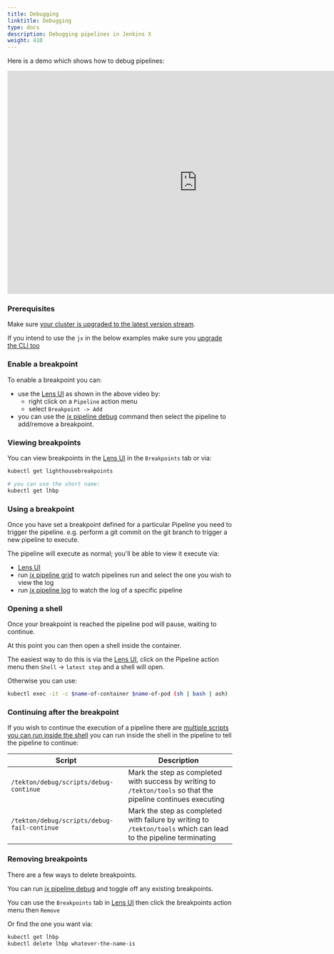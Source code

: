 ```yaml
---
title: Debugging
linktitle: Debugging
type: docs
description: Debugging pipelines in Jenkins X
weight: 410
---
```


Here is a demo which shows how to debug pipelines:

<iframe width="850" height="500" src="https://www.youtube.com/embed/QqTaclB6-oI" frameborder="0" allow="accelerometer; autoplay; clipboard-write; encrypted-media; gyroscope; picture-in-picture" allowfullscreen></iframe>

### Prerequisites

Make sure [your cluster is upgraded to the latest version stream](/v3/admin/setup/upgrades/cluster/).

If you intend to use the `jx` in the below examples make sure you [upgrade the CLI too](/v3/admin/setup/upgrades/cli/)

### Enable a breakpoint

To enable a breakpoint you can:

* use the [Lens UI](/v3/develop/ui/lens/) as shown in the above video by:
  * right click on a `Pipeline` action menu
  * select `Breakpoint -> Add`
* you can use the [jx pipeline debug](https://jenkins-x.io/v3/develop/reference/jx/pipeline/debug/) command then select the pipeline to add/remove a breakpoint.

### Viewing breakpoints

You can view breakpoints in the [Lens UI](/v3/develop/ui/lens/) in the `Breakpoints` tab or via:

```bash
kubectl get lighthousebreakpoints

# you can use the short name:
kubectl get lhbp
```

### Using a breakpoint

Once you have set a breakpoint defined for a particular Pipeline you need to trigger the pipeline. e.g. perform a git commit on the git branch to trigger a new pipeline to execute.

The pipeline will execute as normal; you'll be able to view it execute via:

* [Lens UI](/v3/develop/ui/lens/)
* run [jx pipeline grid](https://jenkins-x.io/v3/develop/reference/jx/pipeline/grid/) to watch pipelines run and select the one you wish to view the log
* run [jx pipeline log](https://jenkins-x.io/v3/develop/reference/jx/pipeline/log/) to watch the log of a specific pipeline

### Opening a shell

Once your breakpoint is reached the pipeline pod will pause, waiting to continue.

At this point you can then open a shell inside the container.

The easiest way to do this is via the [Lens UI](/v3/develop/ui/lens/), click on the Pipeline action menu then `Shell` -> `latest step` and a shell will open.

Otherwise you can use:

```bash
kubectl exec -it -c $name-of-container $name-of-pod (sh | bash | ash)
```

### Continuing after the breakpoint

If you wish to continue the execution of a pipeline there are [multiple scripts you can run inside the shell](https://github.com/tektoncd/pipeline/blob/main/docs/debug.md#debug-scripts) you can run inside the shell in the pipeline to tell the pipeline to continue:

| Script | Description |
| --- | --- |
| `/tekton/debug/scripts/debug-continue` | Mark the step as completed with success by writing to `/tekton/tools` so that the pipeline continues executing |
| `/tekton/debug/scripts/debug-fail-continue` | Mark the step as completed with failure by writing to `/tekton/tools` which can lead to the pipeline terminating |

### Removing breakpoints

There are a few ways to delete breakpoints.

You can run [jx pipeline debug](https://jenkins-x.io/v3/develop/reference/jx/pipeline/debug/) and toggle off any existing breakpoints.

You can use the `Breakpoints` tab in [Lens UI](/v3/develop/ui/lens/) then click the breakpoints action menu then `Remove`

Or find the one you want via:

```bash
kubectl get lhbp
kubectl delete lhbp whatever-the-name-is
```
